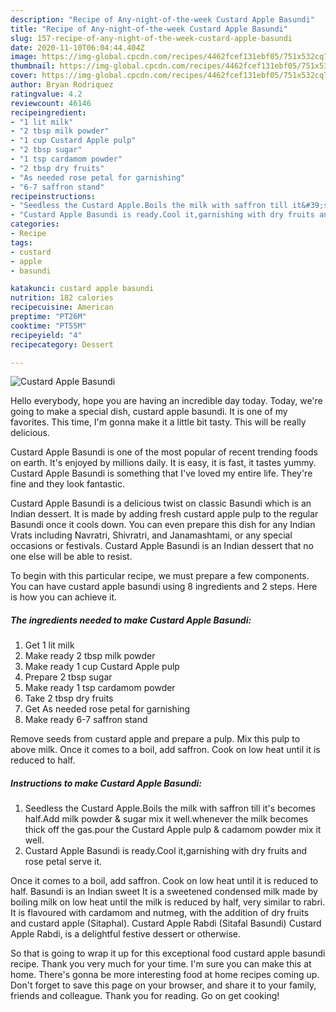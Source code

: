 ```yaml
---
description: "Recipe of Any-night-of-the-week Custard Apple Basundi"
title: "Recipe of Any-night-of-the-week Custard Apple Basundi"
slug: 157-recipe-of-any-night-of-the-week-custard-apple-basundi
date: 2020-11-10T06:04:44.404Z
image: https://img-global.cpcdn.com/recipes/4462fcef131ebf05/751x532cq70/custard-apple-basundi-recipe-main-photo.jpg
thumbnail: https://img-global.cpcdn.com/recipes/4462fcef131ebf05/751x532cq70/custard-apple-basundi-recipe-main-photo.jpg
cover: https://img-global.cpcdn.com/recipes/4462fcef131ebf05/751x532cq70/custard-apple-basundi-recipe-main-photo.jpg
author: Bryan Rodriquez
ratingvalue: 4.2
reviewcount: 46146
recipeingredient:
- "1 lit milk"
- "2 tbsp milk powder"
- "1 cup Custard Apple pulp"
- "2 tbsp sugar"
- "1 tsp cardamom powder"
- "2 tbsp dry fruits"
- "As needed rose petal for garnishing"
- "6-7 saffron stand"
recipeinstructions:
- "Seedless the Custard Apple.Boils the milk with saffron till it&#39;s becomes half.Add milk powder &amp; sugar mix it well.whenever the milk becomes thick off the gas.pour the Custard Apple pulp &amp; cadamom powder mix it well."
- "Custard Apple Basundi is ready.Cool it,garnishing with dry fruits and rose petal serve it."
categories:
- Recipe
tags:
- custard
- apple
- basundi

katakunci: custard apple basundi 
nutrition: 182 calories
recipecuisine: American
preptime: "PT26M"
cooktime: "PT55M"
recipeyield: "4"
recipecategory: Dessert

---
```



![Custard Apple Basundi](https://img-global.cpcdn.com/recipes/4462fcef131ebf05/751x532cq70/custard-apple-basundi-recipe-main-photo.jpg)

Hello everybody, hope you are having an incredible day today. Today, we're going to make a special dish, custard apple basundi. It is one of my favorites. This time, I'm gonna make it a little bit tasty. This will be really delicious.

Custard Apple Basundi is one of the most popular of recent trending foods on earth. It's enjoyed by millions daily. It is easy, it is fast, it tastes yummy. Custard Apple Basundi is something that I've loved my entire life. They're fine and they look fantastic.

Custard Apple Basundi is a delicious twist on classic Basundi which is an Indian dessert. It is made by adding fresh custard apple pulp to the regular Basundi once it cools down. You can even prepare this dish for any Indian Vrats including Navratri, Shivratri, and Janamashtami, or any special occasions or festivals. Custard Apple Basundi is an Indian dessert that no one else will be able to resist.


To begin with this particular recipe, we must prepare a few components. You can have custard apple basundi using 8 ingredients and 2 steps. Here is how you can achieve it.

<!--inarticleads1-->

##### The ingredients needed to make Custard Apple Basundi:

1. Get 1 lit milk
1. Make ready 2 tbsp milk powder
1. Make ready 1 cup Custard Apple pulp
1. Prepare 2 tbsp sugar
1. Make ready 1 tsp cardamom powder
1. Take 2 tbsp dry fruits
1. Get As needed rose petal for garnishing
1. Make ready 6-7 saffron stand


Remove seeds from custard apple and prepare a pulp. Mix this pulp to above milk. Once it comes to a boil, add saffron. Cook on low heat until it is reduced to half. 

<!--inarticleads2-->

##### Instructions to make Custard Apple Basundi:

1. Seedless the Custard Apple.Boils the milk with saffron till it&#39;s becomes half.Add milk powder &amp; sugar mix it well.whenever the milk becomes thick off the gas.pour the Custard Apple pulp &amp; cadamom powder mix it well.
1. Custard Apple Basundi is ready.Cool it,garnishing with dry fruits and rose petal serve it.


Once it comes to a boil, add saffron. Cook on low heat until it is reduced to half. Basundi is an Indian sweet It is a sweetened condensed milk made by boiling milk on low heat until the milk is reduced by half, very similar to rabri. It is flavoured with cardamom and nutmeg, with the addition of dry fruits and custard apple (Sitaphal). Custard Apple Rabdi (Sitafal Basundi) Custard Apple Rabdi, is a delightful festive dessert or otherwise. 

So that is going to wrap it up for this exceptional food custard apple basundi recipe. Thank you very much for your time. I'm sure you can make this at home. There's gonna be more interesting food at home recipes coming up. Don't forget to save this page on your browser, and share it to your family, friends and colleague. Thank you for reading. Go on get cooking!
